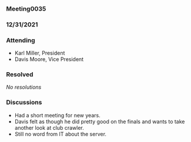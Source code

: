 ### Meeting0035
### 12/31/2021


### Attending

- Karl Miller, President
- Davis Moore, Vice President


### Resolved

_No resolutions_

### Discussions 

- Had a short meeting for new years.
- Davis felt as though he did pretty good on the finals and wants to take another look at club crawler.
- Still no word from IT about the server.
	

